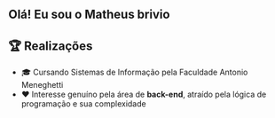 ## Olá! Eu sou o Matheus brivio

## 🏆 Realizações

- 🎓 Cursando Sistemas de Informação pela Faculdade Antonio Meneghetti  
- ❤️ Interesse genuíno pela área de **back-end**, atraído pela lógica de programação e sua complexidade  

